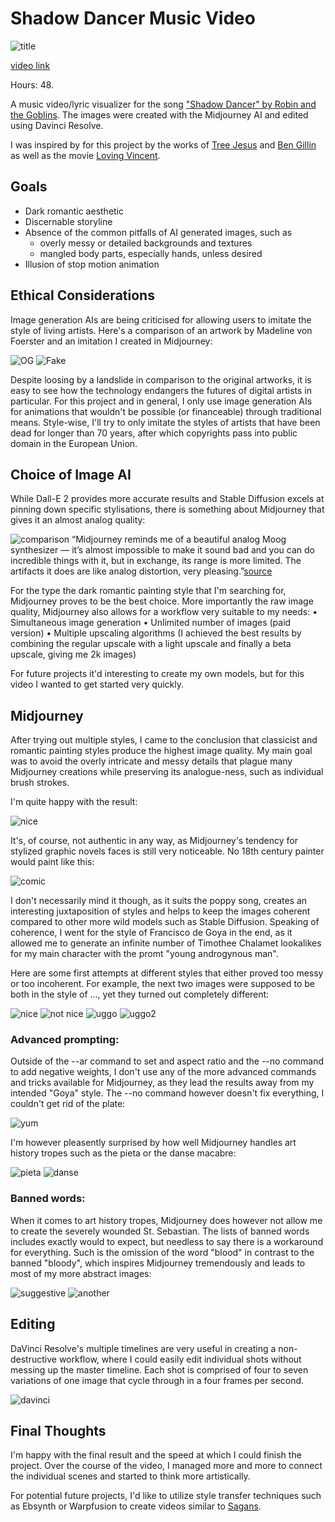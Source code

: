 # Shadow Dancer Music Video
![title](https://i.imgur.com/BuEJtTV.png)

[video link](https://youtu.be/gkNwbWDuZOc)

Hours: 48.

A music video/lyric visualizer for the song ["Shadow Dancer" by Robin and the Goblins](https://www.youtube.com/watch?v=25Xaibsg15M).
The images were created with the Midjourney AI and edited using Davinci Resolve. 

I was inspired by for this project by the works of [Tree Jesus](https://www.youtube.com/watch?v=pIRKiCXT0gM) and [Ben Gillin](https://www.youtube.com/watch?v=Z5i-hL7eHHQ) as well as the movie [Loving Vincent](https://www.youtube.com/watch?v=CGzKnyhYDQI).

## Goals
* Dark romantic aesthetic
* Discernable storyline
* Absence of the common pitfalls of AI generated images, such as
  * overly messy or detailed backgrounds and textures
  * mangled body parts, especially hands, unless desired
* Illusion of stop motion animation 

## Ethical Considerations
Image generation AIs are being criticised for allowing users to imitate the style of living artists. Here's a comparison of an artwork by Madeline von Foerster and an imitation I created in Midjourney:

![OG](http://www.madelinevonfoerster.com/images/enlargements/Saartjie_Baartman.jpg)
![Fake](https://i.imgur.com/g46blbo.png)

Despite loosing by a landslide in comparison to the original artworks, it is easy to see how the technology endangers the futures of digital artists in particular.
For this project and in general, I only use image generation AIs for animations that wouldn't be possible (or financeable) through traditional means. 
Style-wise, I'll try to only imitate the styles of artists that have been dead for longer than 70 years, after which copyrights pass into public domain in the European Union. 

## Choice of Image AI

While Dall-E 2 provides more accurate results and Stable Diffusion excels at pinning down specific stylisations, there is something about Midjourney that gives it an almost analog quality:

![comparison](https://pbs.twimg.com/media/FanTVq0WAAAFGCq?format=jpg&name=large)
“Midjourney reminds me of a beautiful analog Moog synthesizer — it’s almost impossible to make it sound bad and you can do incredible things with it, but in exchange, its range is more limited. The artifacts it does are like analog distortion, very pleasing.”[source](https://petapixel.com/2022/08/22/ai-image-generators-compared-side-by-side-reveals-stark-differences/)

For the type the dark romantic painting style that I'm searching for, Midjourney proves to be the best choice. More importantly the raw image quality, Midjourney also allows for a workflow very suitable to my needs:
• Simultaneous image generation
• Unlimited number of images (paid version)
• Multiple upscaling algorithms (I achieved the best results by combining the regular upscale with a light upscale and finally a beta upscale, giving me 2k images)

For future projects it'd interesting to create my own models, but for this video I wanted to get started very quickly.

## Midjourney
After trying out multiple styles, I came to the conclusion that classicist and romantic painting styles produce the highest image quality. My main goal was to avoid the overly intricate and messy details that plague many Midjourney creations while preserving its analogue-ness, such as individual brush strokes.

I'm quite happy with the result:

![nice](https://i.imgur.com/c17D3Iu.jpg)

It's, of course, not authentic in any way, as Midjourney's tendency for stylized graphic novels faces is still very noticeable. No 18th century painter would paint like this:

![comic](https://i.imgur.com/UxrOMdE.jpg)

I don't necessarily mind it though, as it suits the poppy song, creates an interesting juxtaposition of styles and helps to keep the images coherent compared to other more wild models such as Stable Diffusion.
Speaking of coherence, I went for the style of Francisco de Goya in the end, as it allowed me to generate an infinite number of Timothee Chalamet lookalikes for my main character with the promt "young androgynous man".

Here are some first attempts at different styles that either proved too messy or too incoherent. For example, the next two images were supposed to be both in the style of ..., yet they turned out completely different:

![nice](https://i.imgur.com/xHn1KQ0.jpg)
![not nice](https://i.imgur.com/xOBQY07.jpg)
![uggo](https://i.imgur.com/V5P5eoB.jpg)
![uggo2](https://i.imgur.com/Q8xS7jv.png)

### Advanced prompting:

Outside of the --ar command to set and aspect ratio and the --no command to add negative weights, I don't use any of the more advanced commands and tricks available for Midjourney, as they lead the results away from my intended "Goya" style.
The --no command however doesn't fix everything, I couldn't get rid of the plate:

![yum](https://i.imgur.com/yWDrF3J.png)

I'm however pleasently surprised by how well Midjourney handles art history tropes such as the pieta or the danse macabre:

![pieta](https://i.imgur.com/ru6HdKE.png)
![danse](https://i.imgur.com/AQpi0Zg.png)

### Banned words:

When it comes to art history tropes, Midjourney does however not allow me to create the severely wounded St. Sebastian.
The lists of banned words includes exactly would to expect, but needless to say there is a workaround for everything.
Such is the omission of the word "blood" in contrast to the banned "bloody", which inspires Midjourney tremendously and leads to most of my more abstract images:

![suggestive](https://i.imgur.com/k0GuNJ7.png)
![another](https://i.imgur.com/YR9r9FS.jpg)


## Editing

DaVinci Resolve's multiple timelines are very useful in creating a non-destructive workflow, where I could easily edit individual shots without messing up the master timeline.
Each shot is comprised of four to seven variations of one image that cycle through in a four frames per second.

![davinci](https://i.imgur.com/qfCKBZe.png)

## Final Thoughts

I'm happy with the final result and the speed at which I could finish the project. Over the course of the video, I managed more and more to connect the individual scenes and started to think more artistically. 

For potential future projects, I'd like to utilize style transfer techniques such as Ebsynth or Warpfusion to create videos similar to [Sagans](https://www.youtube.com/watch?v=3ApMSKql23I).
